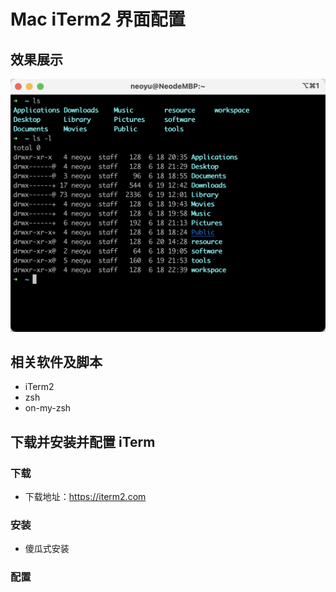 # Mac iTerm2 界面配置

## 效果展示

![image-20210620143312795](images/Mac%20%E7%BB%88%E7%AB%AF%E7%95%8C%E9%9D%A2%E9%85%8D%E7%BD%AE/image-20210620143312795.png)

## 相关软件及脚本

- iTerm2
- zsh
- on-my-zsh



## 下载并安装并配置 iTerm

### 下载

- 下载地址：https://iterm2.com

### 安装

- 傻瓜式安装

### 配置



